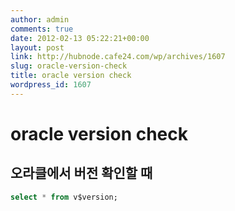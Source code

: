 ```yaml
---
author: admin
comments: true
date: 2012-02-13 05:22:21+00:00
layout: post
link: http://hubnode.cafe24.com/wp/archives/1607
slug: oracle-version-check
title: oracle version check
wordpress_id: 1607
---
```


# oracle version check



## 오라클에서 버전 확인할 때



```sql
select * from v$version;
```






